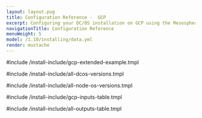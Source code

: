 ```yaml
---
layout: layout.pug
title: Configuration Reference -  GCP
excerpt: Configuring your DC/OS installation on GCP using the Mesosphere Universal Installer
navigationTitle: Configuration Reference
menuWeight: 5
model: /1.10/installing/data.yml
render: mustache
---
```

#include /install-include/gcp-extended-example.tmpl

#include /install-include/all-dcos-versions.tmpl

#include /install-include/all-node-os-versions.tmpl

#include /install-include/gcp-inputs-table.tmpl

#include /install-include/all-outputs-table.tmpl